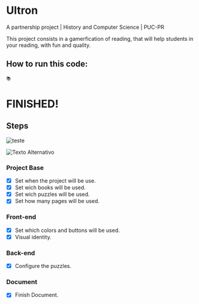 # Ultron

A partnership project | History and Computer Science | PUC-PR

This project consists in a gamerfication of reading, that will help students in your reading, with fun and quality.

## How to run this code: 
```
📚
```
# FINISHED!

## Steps 

![teste](images/ultron)

<img src="images/ultron" alt="Texto Alternativo">

### Project Base 

- [x] Set when the project will be use.
- [x] Set wich books will be used.
- [x] Set wich puzzles will be used.
- [x] Set how many pages will be used.

### Front-end 

- [x] Set which colors and buttons will be used.
- [x] Visual identity.

### Back-end 

- [x] Configure the puzzles.

### Document 

- [x] Finish Document.
